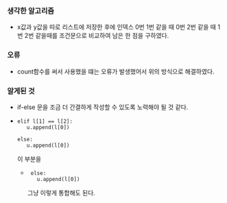 ### 생각한 알고리즘
 - x값과 y값을 따로 리스트에 저장한 후에 인덱스 0번 1번 같을 때 0번 2번 같을 때 1번 2번 같을때를 조건문으로 비교하여 남은 한 점을 구하였다.

### 오류
 - count함수를 써서 사용했을 떄는 오류가 발생했어서 위의 방식으로 해결하였다.

### 알게된 것
 - if-else 문을 조금 더 간결하게 작성할 수 있도록 노력해야 될 것 같다.
 -     elif l[1] == l[2]:
          u.append(l[0])

       else:
          u.append(l[0])
   이 부분을 
   -      else:
            u.append(l[0])
      그냥 이렇게 통합해도 된다.
